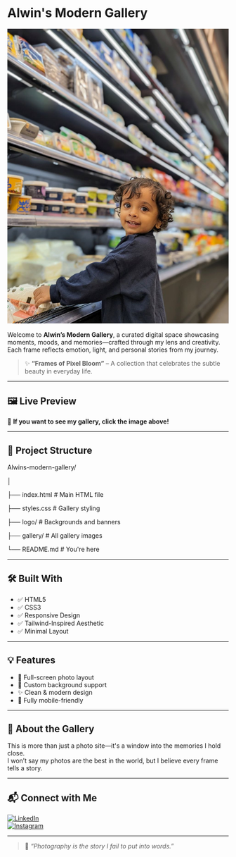 # Alwin's Modern Gallery

<p align="center">
  <a href="https://alwinjosegeorge.github.io/Alwins-modern-gallery/" target="_blank">
    <img src="photos/photo_6314308563660555594_y.jpg" width="600" alt="Gallery Banner"/>
    
  </a>
</p>

Welcome to **Alwin’s Modern Gallery**, a curated digital space showcasing moments, moods, and memories—crafted through my lens and creativity. Each frame reflects emotion, light, and personal stories from my journey.

> ✨ **“Frames of Pixel Bloom”** – A collection that celebrates the subtle beauty in everyday life.

---

## 🖼️ Live Preview

🎯 **If you want to see my gallery, click the image above!**

---

## 📁 Project Structure

Alwins-modern-gallery/

│

├── index.html # Main HTML file

├── styles.css # Gallery styling

├── logo/ # Backgrounds and banners

├── gallery/ # All gallery images

└── README.md # You're here


---

## 🛠️ Built With

- ✅ HTML5  
- ✅ CSS3  
- ✅ Responsive Design  
- ✅ Tailwind-Inspired Aesthetic  
- ✅ Minimal Layout

---

## 💡 Features

- 🌆 Full-screen photo layout  
- 🎨 Custom background support  
- ✨ Clean & modern design  
- 📱 Fully mobile-friendly  

---

## 📸 About the Gallery

This is more than just a photo site—it's a window into the memories I hold close.  
I won’t say my photos are the best in the world, but I believe every frame tells a story.

---

## 📬 Connect with Me

[![LinkedIn](https://img.shields.io/badge/LinkedIn-blue?style=flat&logo=linkedin)](https://linkedin.com/in/alwin-jose-george-5b204032b)  
[![Instagram](https://img.shields.io/badge/Instagram-purple?style=flat&logo=instagram)](https://instagram.com/alwin_jose_george)

---

> 🧠 *“Photography is the story I fail to put into words.”*
